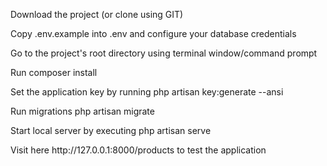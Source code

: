 <p>Download the project (or clone using GIT)</p>
<p>Copy .env.example into .env and configure your database credentials</p>
<p>Go to the project's root directory using terminal window/command prompt</p>
<p>Run composer install</p>
<p>Set the application key by running php artisan key:generate --ansi</p>
<p>Run migrations php artisan migrate</p>
<p>Start local server by executing php artisan serve</p>
<p>Visit here http://127.0.0.1:8000/products to test the application</p>